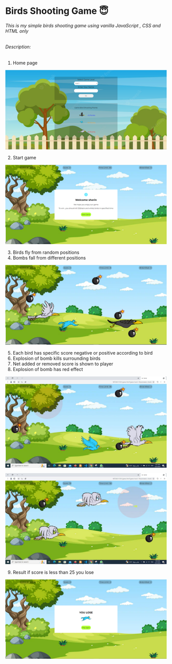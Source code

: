 # Birds Shooting Game :innocent:
###### This is my simple birds shooting game using vanilla JavaScript , CSS and HTML only

###### Description:
1. Home page

![Alt text](assets/home1.PNG)

2. Start game

![Alt text](assets/game1.PNG)

3. Birds fly from random positions
4. Bombs fall from different positions

![Alt text](assets/game2.PNG)

5. Each bird has specific score negative or positive according to bird
6. Explosion of bomb kills surrounding birds
7. Net added or removed score is shown to player 
8. Explosion of bomb has red effect

![Alt text](assets/game4.jpg)

![Alt text](assets/game5.jpg)

9. Result if score is less than 25 you lose

![Alt text](assets/game3.PNG)
